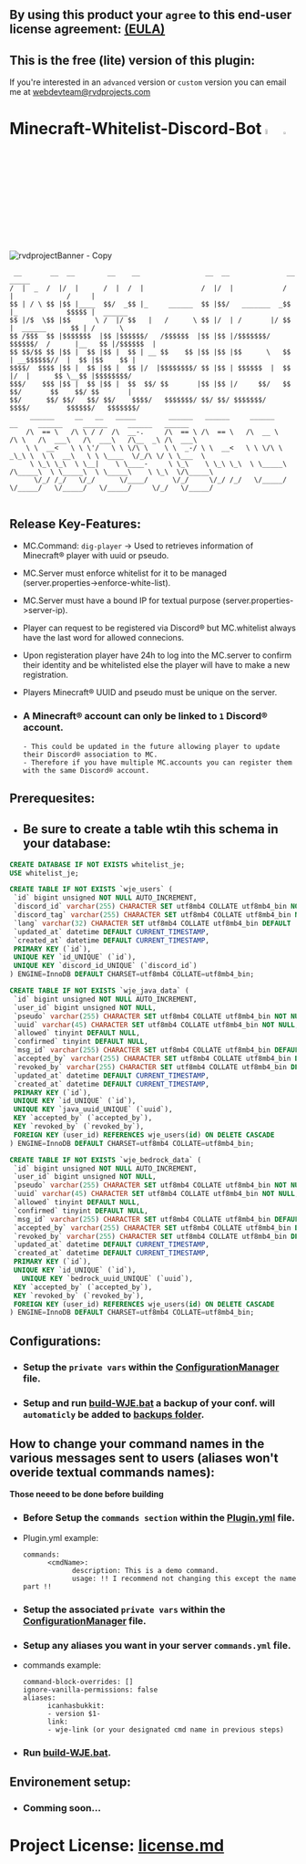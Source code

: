 ## By using this product your `agree` to this end-user license agreement: [(EULA)](https://github.com/Izocel/Minecraft-Whitelist-Discord-Bot/files/9796395/Eula.of.Whitelist-Je._.Termify.pdf)


## This is the free (lite) version of this plugin:
 If you're interested in an `advanced` version or `custom` version you can email me at <a href="mailto:webdevteam@rvdprojects.com">webdevteam@rvdprojects.com</a>

# Minecraft-Whitelist-Discord-Bot <img src="https://mirrors.creativecommons.org/presskit/buttons/88x31/png/by-nc-nd.eu.png" alt="by-nc-nd" width="5%"> <img src="https://creativecommons.org/wp-content/uploads/2022/07/CCLogoColorPop1.gif" width="3%">

![rvdprojectBanner - Copy](https://user-images.githubusercontent.com/68454661/193481312-edd8840d-e046-4e50-bd4f-4cd88e87f597.jpg)


```
 __       __  __        __    __                __  __              __               _____           
/  |  _  /  |/  |      /  |  /  |              /  |/  |            /  |             /     |          
$$ | / \ $$ |$$ |____  $$/  _$$ |_     ______  $$ |$$/   _______  _$$ |_            $$$$$ |  ______  
$$ |/$  \$$ |$$      \ /  |/ $$   |   /      \ $$ |/  | /       |/ $$   |  ______      $$ | /      \ 
$$ /$$$  $$ |$$$$$$$  |$$ |$$$$$$/   /$$$$$$  |$$ |$$ |/$$$$$$$/ $$$$$$/  /      |__   $$ |/$$$$$$  |
$$ $$/$$ $$ |$$ |  $$ |$$ |  $$ | __ $$    $$ |$$ |$$ |$$      \   $$ | __$$$$$$//  |  $$ |$$    $$ |
$$$$/  $$$$ |$$ |  $$ |$$ |  $$ |/  |$$$$$$$$/ $$ |$$ | $$$$$$  |  $$ |/  |      $$ \__$$ |$$$$$$$$/ 
$$$/    $$$ |$$ |  $$ |$$ |  $$  $$/ $$       |$$ |$$ |/     $$/   $$  $$/       $$    $$/ $$       |
$$/      $$/ $$/   $$/ $$/    $$$$/   $$$$$$$/ $$/ $$/ $$$$$$$/     $$$$/         $$$$$$/   $$$$$$$/ 
     ______     __   __   _____        ______   ______     ______       __     ______     ______     ______   ______   
    /\  == \   /\ \ / /  /\  __-.     /\  == \ /\  == \   /\  __ \     /\ \   /\  ___\   /\  ___\   /\__  _\ /\  ___\  
    \ \  __<   \ \ \'/   \ \ \/\ \    \ \  _-/ \ \  __<   \ \ \/\ \   _\_\ \  \ \  __\   \ \ \____  \/_/\ \/ \ \___  \ 
     \ \_\ \_\  \ \__|    \ \____-     \ \_\    \ \_\ \_\  \ \_____\ /\_____\  \ \_____\  \ \_____\    \ \_\  \/\_____\
      \/_/ /_/   \/_/      \/____/      \/_/     \/_/ /_/   \/_____/ \/_____/   \/_____/   \/_____/     \/_/   \/_____/
                          
```

## Release Key-Features:
- MC.Command: `dig-player` -> Used to retrieves information of Minecraft® player with uuid or pseudo.
- MC.Server must enforce whitelist for it to be managed (server.properties->enforce-white-list).
- MC.Server must have a bound IP for textual purpose (server.properties->server-ip).
- Player can request to be registered via Discord® but MC.whitelist always have the last word for allowed connecions.
- Upon registeration player have 24h to log into the MC.server to confirm their identity and be whitelisted else the player will have to make a new registration.
- Players Minecraft® UUID and pseudo must be unique on the server.

- ### A Minecraft® account can only be linked to `1` Discord® account.
      - This could be updated in the future allowing player to update their Discord® association to MC.
      - Therefore if you have multiple MC.accounts you can register them with the same Discord® account.

## Prerequesites:
 - ## Be sure to create a table wtih this schema in your database: 
 ```sql
CREATE DATABASE IF NOT EXISTS whitelist_je;
USE whitelist_je;

CREATE TABLE IF NOT EXISTS `wje_users` (
  `id` bigint unsigned NOT NULL AUTO_INCREMENT,
  `discord_id` varchar(255) CHARACTER SET utf8mb4 COLLATE utf8mb4_bin NOT NULL,
  `discord_tag` varchar(255) CHARACTER SET utf8mb4 COLLATE utf8mb4_bin NOT NULL,
  `lang` varchar(32) CHARACTER SET utf8mb4 COLLATE utf8mb4_bin DEFAULT 'fr',
  `updated_at` datetime DEFAULT CURRENT_TIMESTAMP,
  `created_at` datetime DEFAULT CURRENT_TIMESTAMP,
  PRIMARY KEY (`id`),
  UNIQUE KEY `id_UNIQUE` (`id`),
  UNIQUE KEY `discord_id_UNIQUE` (`discord_id`)
) ENGINE=InnoDB DEFAULT CHARSET=utf8mb4 COLLATE=utf8mb4_bin;

CREATE TABLE IF NOT EXISTS `wje_java_data` (
  `id` bigint unsigned NOT NULL AUTO_INCREMENT,
  `user_id` bigint unsigned NOT NULL,
  `pseudo` varchar(255) CHARACTER SET utf8mb4 COLLATE utf8mb4_bin NOT NULL,
  `uuid` varchar(45) CHARACTER SET utf8mb4 COLLATE utf8mb4_bin NOT NULL,
  `allowed` tinyint DEFAULT NULL,
  `confirmed` tinyint DEFAULT NULL,
  `msg_id` varchar(255) CHARACTER SET utf8mb4 COLLATE utf8mb4_bin DEFAULT NULL,
  `accepted_by` varchar(255) CHARACTER SET utf8mb4 COLLATE utf8mb4_bin DEFAULT NULL,
  `revoked_by` varchar(255) CHARACTER SET utf8mb4 COLLATE utf8mb4_bin DEFAULT NULL,
  `updated_at` datetime DEFAULT CURRENT_TIMESTAMP,
  `created_at` datetime DEFAULT CURRENT_TIMESTAMP,
  PRIMARY KEY (`id`),
  UNIQUE KEY `id_UNIQUE` (`id`),
  UNIQUE KEY `java_uuid_UNIQUE` (`uuid`),
  KEY `accepted_by` (`accepted_by`),
  KEY `revoked_by` (`revoked_by`),
  FOREIGN KEY (user_id) REFERENCES wje_users(id) ON DELETE CASCADE
) ENGINE=InnoDB DEFAULT CHARSET=utf8mb4 COLLATE=utf8mb4_bin;

CREATE TABLE IF NOT EXISTS `wje_bedrock_data` (
  `id` bigint unsigned NOT NULL AUTO_INCREMENT,
  `user_id` bigint unsigned NOT NULL,
  `pseudo` varchar(255) CHARACTER SET utf8mb4 COLLATE utf8mb4_bin NOT NULL,
  `uuid` varchar(45) CHARACTER SET utf8mb4 COLLATE utf8mb4_bin NOT NULL,
  `allowed` tinyint DEFAULT NULL,
  `confirmed` tinyint DEFAULT NULL,
  `msg_id` varchar(255) CHARACTER SET utf8mb4 COLLATE utf8mb4_bin DEFAULT NULL,
  `accepted_by` varchar(255) CHARACTER SET utf8mb4 COLLATE utf8mb4_bin DEFAULT NULL,
  `revoked_by` varchar(255) CHARACTER SET utf8mb4 COLLATE utf8mb4_bin DEFAULT NULL,
  `updated_at` datetime DEFAULT CURRENT_TIMESTAMP,
  `created_at` datetime DEFAULT CURRENT_TIMESTAMP,
  PRIMARY KEY (`id`),
  UNIQUE KEY `id_UNIQUE` (`id`),
    UNIQUE KEY `bedrock_uuid_UNIQUE` (`uuid`),
  KEY `accepted_by` (`accepted_by`),
  KEY `revoked_by` (`revoked_by`),
  FOREIGN KEY (user_id) REFERENCES wje_users(id) ON DELETE CASCADE
) ENGINE=InnoDB DEFAULT CHARSET=utf8mb4 COLLATE=utf8mb4_bin;
 ```
## Configurations:

- ### Setup the `private vars` within the [ConfigurationManager](src/main/java/configs/ConfigManager.java) file.
- ### Setup and run [build-WJE.bat](build-WJE.bat) a backup of your conf. will `automaticly` be added to [backups folder](/backups).

## How to change your command names in the various messages sent to users (aliases won't overide textual commands names):

**Those neeed to be done before building**

- ### Before Setup the `commands section` within the [Plugin.yml](src/main/resources/plugin.yml) file.
- Plugin.yml example:

      commands:
            <cmdName>:
                  description: This is a demo command.
                  usage: !! I recommend not changing this except the name part !!

- ### Setup the associated `private vars` within the [ConfigurationManager](src/main/java/configs/ConfigManager.java) file.

- ### Setup any aliases you want in your server `commands.yml` file.
- commands example:

      command-block-overrides: []
      ignore-vanilla-permissions: false
      aliases:
            icanhasbukkit:
            - version $1-
            link:
            - wje-link (or your designated cmd name in previous steps)


- ### Run [build-WJE.bat](build-WJE.bat).

## Environement setup:

- ### Comming soon...

 
# Project License: [license.md](license.md)
